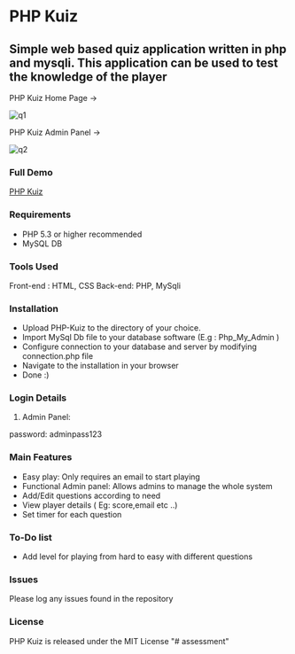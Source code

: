 # PHP Kuiz
## Simple web based quiz application written in php and mysqli. This application can be used to test the knowledge of the player



PHP Kuiz  Home Page ->

![q1](https://user-images.githubusercontent.com/16975766/28767646-1e855290-75f2-11e7-98c5-9d73128d2fed.png)


PHP Kuiz Admin Panel ->

![q2](https://user-images.githubusercontent.com/16975766/28767662-2f175ee6-75f2-11e7-99ce-d75edc39784f.png)


### Full Demo
[PHP Kuiz](https://www.youtube.com/watch?v=TwSz9bBSpbI)

### Requirements 

- PHP 5.3 or higher recommended 
- MySQL DB

### Tools Used
Front-end :  HTML, CSS
Back-end:   PHP, MySqli

### Installation
- Upload PHP-Kuiz to the directory of your choice.
- Import MySql Db file to your database software (E.g : Php_My_Admin )
- Configure connection to your database and server by modifying connection.php file
- Navigate to the installation in your browser
- Done :)

### Login Details

1. Admin Panel:

password:  adminpass123


### Main Features

- Easy play:  Only requires an email to start playing 
- Functional Admin panel:  Allows admins to manage the whole system
- Add/Edit questions according to need 
- View player details ( Eg: score,email etc ..) 
- Set timer for each question

### To-Do  list
- Add level for playing from hard to easy with different questions

### Issues

Please log any issues found in the repository 

### License
PHP Kuiz is released under the MIT License
"# assessment" 
